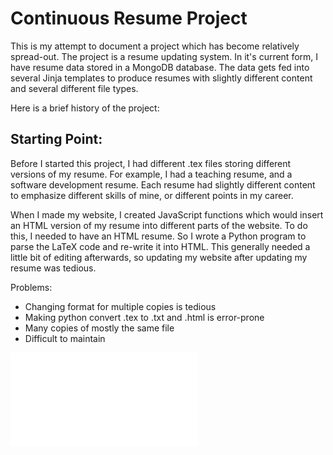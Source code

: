 # Continuous Resume Project

This is my attempt to document a project which has 
become relatively spread-out. The project is a resume
updating system. In it's current form, I have resume
data stored in a MongoDB database. The data gets fed into 
several Jinja templates to produce resumes with slightly different
content and several different file types. 

Here is a brief history of the project:

## Starting Point:

Before I started this project, I had different .tex files
storing different versions of my resume. For example, I had a 
teaching resume, and a software development resume. Each 
resume had slightly different content to emphasize different 
skills of mine, or different points in my career. 

When I made my website, I created JavaScript functions
which would insert an HTML version of my resume into different
parts of the website. To do this, I needed to have an HTML 
resume. So I wrote a Python program to parse the LaTeX code 
and re-write it into HTML. This generally needed a little bit of 
editing afterwards, so updating my website after updating my resume
was tedious. 

Problems:
- Changing format for multiple copies is tedious
- Making python convert .tex to .txt and .html is error-prone
- Many copies of mostly the same file
- Difficult to maintain

![iteration 1](./compile_diagram/iteration_1/diagram1.pdf)